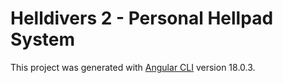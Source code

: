 # Helldivers 2 - Personal Hellpad System

This project was generated with [Angular CLI](https://github.com/angular/angular-cli) version 18.0.3.

